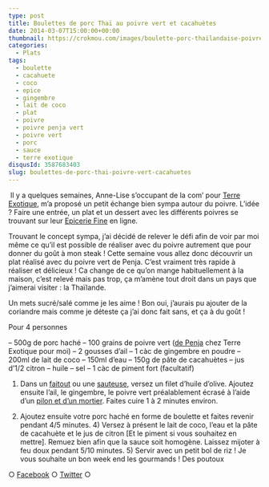 ```yaml
---
type: post
title: Boulettes de porc Thaï au poivre vert et cacahuètes
date: 2014-03-07T15:00:00+00:00
thumbnail: https://crokmou.com/images/boulette-porc-thailandaise-poivre-vert-cacahuete.jpg
categories:
  - Plats
tags:
  - boulette
  - cacahuete
  - coco
  - epice
  - gingembre
  - lait de coco
  - plat
  - poivre
  - poivre penja vert
  - poivre vert
  - porc
  - sauce
  - terre exotique
disqusId: 3587683403
slug: boulettes-de-porc-thai-poivre-vert-cacahuetes
---
```


 Il y a quelques semaines, Anne-Lise s’occupant de la com’ pour [Terre Exotique](http://www.terreexotique.fr/), m’a proposé un petit échange bien sympa autour du poivre. L’idée ? Faire une entrée, un plat et un dessert avec les différents poivres se trouvant sur leur [Epicerie Fine](http://www.terreexotique.fr/) en ligne.

Trouvant le concept sympa, j’ai décidé de relever le défi afin de voir par moi même ce qu’il est possible de réaliser avec du poivre autrement que pour donner du goût à mon steak ! Cette semaine vous allez donc découvrir un plat réalisé avec du poivre vert de Penja. C’est vraiment très rapide à réaliser et délicieux ! Ca change de ce qu’on mange habituellement à la maison, c’est relevé mais pas trop, ça m’amène tout droit dans un pays que j’aimerai visiter : la Thaïlande.

Un mets sucré/salé comme je les aime ! Bon oui, j’aurais pu ajouter de la coriandre mais comme je déteste ça j’ai donc fait sans, et ça à du goût !

Pour 4 personnes

– 500g de porc haché
– 100 grains de poivre vert ([de Penja](http://www.terreexotique.fr/fr/eboutique/produit/3/poivre-de-penja-vert-25-g) chez Terre Exotique pour moi)
– 2 gousses d’ail
– 1 càc de gingembre en poudre
– 200ml de lait de coco
– 150ml d’eau
– 150g de pâte de cacahuètes
– jus d’1/2 citron
– huile
– sel
– 1 càc de piment fort (facultatif)

1) Dans un [faitout](http://www.rueducommerce.fr/m/pl/malid:15123303) ou une [sauteuse](http://www.rueducommerce.fr/m/pl/malid:15123301), versez un filet d’huile d’olive. Ajoutez ensuite l’ail, le gingembre, le poivre vert préalablement écrasé à l’aide d’un [pilon et d’un mortier](http://www.rueducommerce.fr/m/pl/malid:43774615). Faites cuire 1 à 2 minutes environ.

2) Ajoutez ensuite votre porc haché en forme de boulette et faites revenir pendant 4/5 minutes. 4) Versez à présent le lait de coco, l’eau et la pâte de cacahuète et le jus de citron [Et le piment si vous souhaitez en mettre]. Remuez bien afin que la sauce soit homogène. Laissez mijoter à feu doux pendant 5/10 minutes. 5) Servir avec un petit bol de riz ! Je vous souhaite un bon week end les gourmands ! Des poutoux

○ [Facebook](https://www.facebook.com/crokmou.blog) ○ [Twitter](https://twitter.com/Crokmou) ○